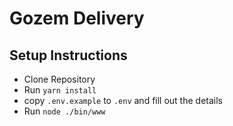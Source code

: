 # Gozem Delivery

## Setup Instructions
* Clone Repository
* Run `yarn install`
* copy `.env.example` to `.env` and fill out the details
* Run `node ./bin/www`



